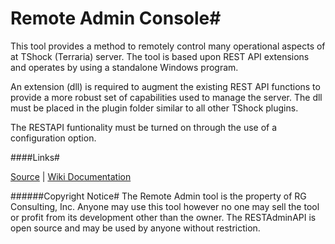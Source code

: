 # Remote Admin Console#
This tool provides a method to remotely control many operational aspects of at TShock (Terraria) server. The tool is based upon REST API extensions and operates by using a standalone Windows program.

An extension (dll) is required to augment the existing REST API functions to provide a more robust set of capabilities used to manage the server. The dll must be placed in the plugin folder similar to all other TShock plugins.

The RESTAPI funtionality must be turned on through the use of a configuration option. 
 
####Links#

[Source](https://github.com/Grandpa-G/RemoteAdminConsole) | 
[Wiki Documentation](https://github.com/Grandpa-G/RemoteAdminConsole/wiki/Remote-Admin-Console-Overview)

######Copyright Notice#
The Remote Admin tool is the property of RG Consulting, Inc. Anyone may use this tool however no one may sell the tool or profit from its development other than the owner. The RESTAdminAPI is open source and may be used by anyone without restriction.

